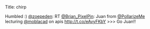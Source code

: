 Title: chirp

Humbled :) <a href="http://twitter.com/zoepeden">@zoepeden</a>: RT <a href="http://twitter.com/Brian_PixelPin">@Brian_PixelPin</a>: Juan from <a href="http://twitter.com/PollarizeMe">@PollarizeMe</a> lecturing <a href="http://twitter.com/moblacad">@moblacad</a> on apis <a href="http://t.co/eAvyFKbY">http://t.co/eAvyFKbY</a> &gt;&gt;&gt; Go Juan!!

